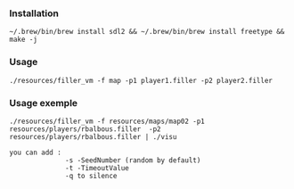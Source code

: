 ### Installation
```
~/.brew/bin/brew install sdl2 && ~/.brew/bin/brew install freetype && make -j
```
### Usage
```
./resources/filler_vm -f map -p1 player1.filler -p2 player2.filler
```
### Usage exemple
```
./resources/filler_vm -f resources/maps/map02 -p1 resources/players/rbalbous.filler  -p2 resources/players/rbalbous.filler | ./visu
```
```
you can add :
              -s -SeedNumber (random by default)
              -t -TimeoutValue
              -q to silence
```

